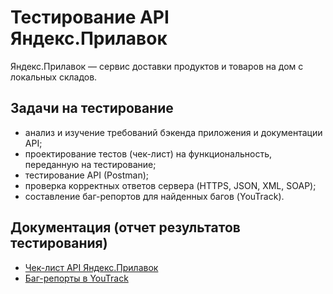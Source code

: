 
# Тестирование API Яндекс.Прилавок

Яндекс.Прилавок — сервис доставки продуктов и товаров на дом с локальных складов.

## Задачи на тестирование

- анализ и изучение требований бэкенда приложения и документации API;
- проектирование тестов (чек-лист) на функциональность, переданную на тестирование;
- тестирование API (Postman);
- проверка корректных ответов сервера (HTTPS, JSON, XML, SOAP);
- составление баг-репортов для найденных багов (YouTrack).

## Документация (отчет результатов тестирования)

- [Чек-лист API Яндекс.Прилавок](https://docs.google.com/spreadsheets/d/1GPNI6laY758t-YI6dXTHVucJ4WefS1SXWjmz2AyHm7I/edit?usp=sharing)
- [Баг-репорты в YouTrack](https://igorpolyakov.youtrack.cloud/issues?q=%D1%82%D0%B5%D0%B3:%20%7BAPI%20%D0%AF%D0%BD%D0%B4%D0%B5%D0%BA%D1%81.%D0%9F%D1%80%D0%B8%D0%BB%D0%B0%D0%B2%D0%BE%D0%BA%7D)

##